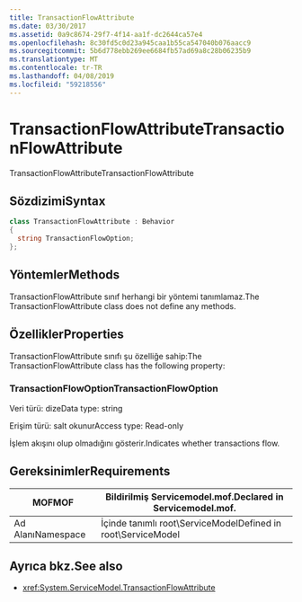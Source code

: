 ```yaml
---
title: TransactionFlowAttribute
ms.date: 03/30/2017
ms.assetid: 0a9c8674-29f7-4f14-aa1f-dc2644ca57e4
ms.openlocfilehash: 8c30fd5c0d23a945caa1b55ca547040b076aacc9
ms.sourcegitcommit: 5b6d778ebb269ee6684fb57ad69a8c28b06235b9
ms.translationtype: MT
ms.contentlocale: tr-TR
ms.lasthandoff: 04/08/2019
ms.locfileid: "59218556"
---
```

# <a name="transactionflowattribute"></a><span data-ttu-id="340ce-102">TransactionFlowAttribute</span><span class="sxs-lookup"><span data-stu-id="340ce-102">TransactionFlowAttribute</span></span>
<span data-ttu-id="340ce-103">TransactionFlowAttribute</span><span class="sxs-lookup"><span data-stu-id="340ce-103">TransactionFlowAttribute</span></span>  
  
## <a name="syntax"></a><span data-ttu-id="340ce-104">Sözdizimi</span><span class="sxs-lookup"><span data-stu-id="340ce-104">Syntax</span></span>  
  
```csharp
class TransactionFlowAttribute : Behavior  
{  
  string TransactionFlowOption;  
};  
```  
  
## <a name="methods"></a><span data-ttu-id="340ce-105">Yöntemler</span><span class="sxs-lookup"><span data-stu-id="340ce-105">Methods</span></span>  
 <span data-ttu-id="340ce-106">TransactionFlowAttribute sınıf herhangi bir yöntemi tanımlamaz.</span><span class="sxs-lookup"><span data-stu-id="340ce-106">The TransactionFlowAttribute class does not define any methods.</span></span>  
  
## <a name="properties"></a><span data-ttu-id="340ce-107">Özellikler</span><span class="sxs-lookup"><span data-stu-id="340ce-107">Properties</span></span>  
 <span data-ttu-id="340ce-108">TransactionFlowAttribute sınıfı şu özelliğe sahip:</span><span class="sxs-lookup"><span data-stu-id="340ce-108">The TransactionFlowAttribute class has the following property:</span></span>  
  
### <a name="transactionflowoption"></a><span data-ttu-id="340ce-109">TransactionFlowOption</span><span class="sxs-lookup"><span data-stu-id="340ce-109">TransactionFlowOption</span></span>  
 <span data-ttu-id="340ce-110">Veri türü: dize</span><span class="sxs-lookup"><span data-stu-id="340ce-110">Data type: string</span></span>  
  
 <span data-ttu-id="340ce-111">Erişim türü: salt okunur</span><span class="sxs-lookup"><span data-stu-id="340ce-111">Access type: Read-only</span></span>  
  
 <span data-ttu-id="340ce-112">İşlem akışını olup olmadığını gösterir.</span><span class="sxs-lookup"><span data-stu-id="340ce-112">Indicates whether transactions flow.</span></span>  
  
## <a name="requirements"></a><span data-ttu-id="340ce-113">Gereksinimler</span><span class="sxs-lookup"><span data-stu-id="340ce-113">Requirements</span></span>  
  
|<span data-ttu-id="340ce-114">MOF</span><span class="sxs-lookup"><span data-stu-id="340ce-114">MOF</span></span>|<span data-ttu-id="340ce-115">Bildirilmiş Servicemodel.mof.</span><span class="sxs-lookup"><span data-stu-id="340ce-115">Declared in Servicemodel.mof.</span></span>|  
|---------|-----------------------------------|  
|<span data-ttu-id="340ce-116">Ad Alanı</span><span class="sxs-lookup"><span data-stu-id="340ce-116">Namespace</span></span>|<span data-ttu-id="340ce-117">İçinde tanımlı root\ServiceModel</span><span class="sxs-lookup"><span data-stu-id="340ce-117">Defined in root\ServiceModel</span></span>|  
  
## <a name="see-also"></a><span data-ttu-id="340ce-118">Ayrıca bkz.</span><span class="sxs-lookup"><span data-stu-id="340ce-118">See also</span></span>

- <xref:System.ServiceModel.TransactionFlowAttribute>

